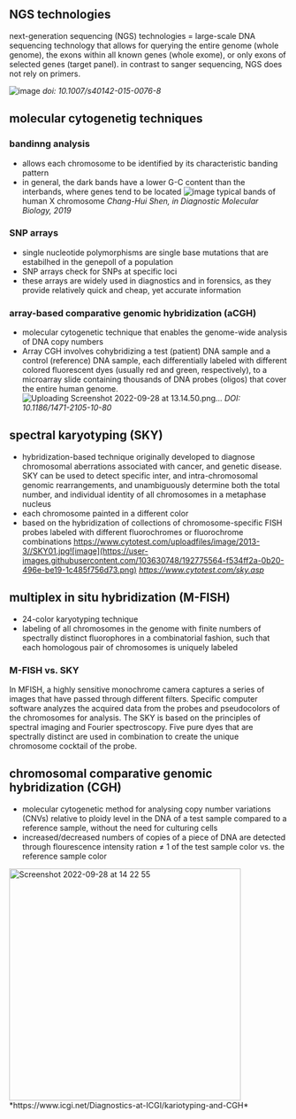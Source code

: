 ## NGS technologies

next-generation sequencing (NGS) technologies = large-scale DNA sequencing technology that allows for querying the entire genome (whole genome), the exons within all known genes (whole exome), or only exons of selected genes (target panel). 
in contrast to sanger sequencing, NGS does not rely on primers.

![image](https://user-images.githubusercontent.com/103630748/192760536-1ad3dad4-ebda-47aa-904f-0277b28091f2.jpeg)
*doi: 10.1007/s40142-015-0076-8*

## molecular cytogenetig techniques
### bandinng analysis
- allows each chromosome to be identified by its characteristic banding pattern
- in general, the dark bands have a lower G-C content than the interbands, where genes tend to be located
![image](https://user-images.githubusercontent.com/103630748/192761390-0c969eaa-1ca0-4673-a901-520d9c8e64db.jpeg)
typical bands of human X chromosome 
*Chang-Hui Shen, in Diagnostic Molecular Biology, 2019*


### SNP arrays
- single nucleotide polymorphisms are single base mutations that are estabilhed in the genepoll of a population 
- SNP arrays check for SNPs at specific loci
- these arrays are widely used in diagnostics and in forensics, as they provide relatively quick and cheap, yet accurate information

### array-based comparative genomic hybridization (aCGH)
- molecular cytogenetic technique that enables the genome-wide analysis of DNA copy numbers
- Array CGH involves cohybridizing a test (patient) DNA sample and a control (reference) DNA sample, each differentially labeled with different colored fluorescent dyes (usually red and green, respectively), to a microarray slide containing thousands of DNA probes (oligos) that cover the entire human genome.
![Uploading Screenshot 2022-09-28 at 13.14.50.png…]()
*DOI: 10.1186/1471-2105-10-80*

## spectral karyotyping (SKY)
- hybridization-based technique originally developed to diagnose chromosomal aberrations associated with cancer, and genetic disease. SKY can be used to detect specific inter, and intra-chromosomal genomic rearrangements, and unambiguously determine both the total number, and individual identity of all chromosomes in a metaphase nucleus
- each chromosome painted in a different color
- based on the hybridization of collections of chromosome-specific FISH probes labeled with different fluorochromes or fluorochrome combinations
https://www.cytotest.com/uploadfiles/image/2013-3//SKY01.jpg![image](https://user-images.githubusercontent.com/103630748/192775564-f534ff2a-0b20-496e-be19-1c485f756d73.png)
*https://www.cytotest.com/sky.asp*


## multiplex in situ hybridization (M-FISH)
- 24-color karyotyping technique
- labeling of all chromosomes in the genome with finite numbers of spectrally distinct fluorophores in a combinatorial fashion, such that each homologous pair of chromosomes is uniquely labeled


### M-FISH vs. SKY
In MFISH, a highly sensitive monochrome camera captures a series of images that have passed through different filters. Specific computer software analyzes the acquired data from the probes and pseudocolors of the chromosomes for analysis. The SKY is based on the principles of spectral imaging and Fourier spectroscopy. Five pure dyes that are spectrally distinct are used in combination to create the unique chromosome cocktail of the probe.

## chromosomal comparative genomic hybridization (CGH)
- molecular cytogenetic method for analysing copy number variations (CNVs) relative to ploidy level in the DNA of a test sample compared to a reference sample, without the need for culturing cells
- increased/decreased numbers of copies of a piece of DNA are detected through flourescence intensity ration ≠ 1 of the test sample color vs. the reference sample color

<img width="419" alt="Screenshot 2022-09-28 at 14 22 55" src="https://user-images.githubusercontent.com/103630748/192777529-859667f2-fac3-4cfe-8680-8ff11f3b34e0.png">
*https://www.icgi.net/Diagnostics-at-ICGI/kariotyping-and-CGH*
